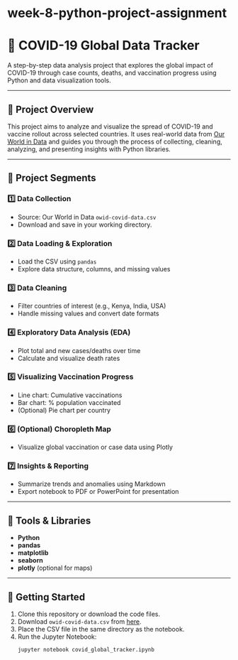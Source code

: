 # week-8-python-project-assignment
# 🦠 COVID-19 Global Data Tracker

A step-by-step data analysis project that explores the global impact of COVID-19 through case counts, deaths, and vaccination progress using Python and data visualization tools.

---

## 📌 Project Overview

This project aims to analyze and visualize the spread of COVID-19 and vaccine rollout across selected countries. It uses real-world data from [Our World in Data](https://ourworldindata.org/coronavirus) and guides you through the process of collecting, cleaning, analyzing, and presenting insights with Python libraries.

---

## 📁 Project Segments

### 1️⃣ Data Collection
- Source: Our World in Data `owid-covid-data.csv`
- Download and save in your working directory.

### 2️⃣ Data Loading & Exploration
- Load the CSV using `pandas`
- Explore data structure, columns, and missing values

### 3️⃣ Data Cleaning
- Filter countries of interest (e.g., Kenya, India, USA)
- Handle missing values and convert date formats

### 4️⃣ Exploratory Data Analysis (EDA)
- Plot total and new cases/deaths over time
- Calculate and visualize death rates

### 5️⃣ Visualizing Vaccination Progress
- Line chart: Cumulative vaccinations
- Bar chart: % population vaccinated
- (Optional) Pie chart per country

### 6️⃣ (Optional) Choropleth Map
- Visualize global vaccination or case data using Plotly

### 7️⃣ Insights & Reporting
- Summarize trends and anomalies using Markdown
- Export notebook to PDF or PowerPoint for presentation

---

## 🧰 Tools & Libraries

- **Python**
- **pandas**
- **matplotlib**
- **seaborn**
- **plotly** (optional for maps)

---

## 🚀 Getting Started

1. Clone this repository or download the code files.
2. Download `owid-covid-data.csv` from [here](https://github.com/owid/covid-19-data/blob/master/public/data/owid-covid-data.csv).
3. Place the CSV file in the same directory as the notebook.
4. Run the Jupyter Notebook:  
   ```bash
   jupyter notebook covid_global_tracker.ipynb
